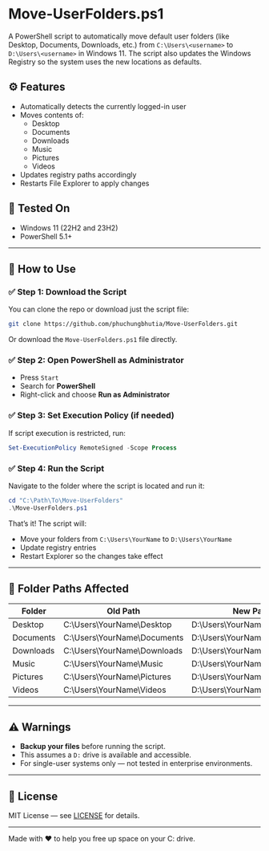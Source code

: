 # Move-UserFolders.ps1

A PowerShell script to automatically move default user folders (like Desktop, Documents, Downloads, etc.) from `C:\Users\<username>` to `D:\Users\<username>` in Windows 11. The script also updates the Windows Registry so the system uses the new locations as defaults.

## ⚙️ Features

- Automatically detects the currently logged-in user
- Moves contents of:
  - Desktop
  - Documents
  - Downloads
  - Music
  - Pictures
  - Videos
- Updates registry paths accordingly
- Restarts File Explorer to apply changes

## 🧪 Tested On

- Windows 11 (22H2 and 23H2)
- PowerShell 5.1+

---

## 🚀 How to Use

### ✅ Step 1: Download the Script

You can clone the repo or download just the script file:

```bash
git clone https://github.com/phuchungbhutia/Move-UserFolders.git
```

Or download the `Move-UserFolders.ps1` file directly.

### ✅ Step 2: Open PowerShell as Administrator

- Press `Start`
- Search for **PowerShell**
- Right-click and choose **Run as Administrator**

### ✅ Step 3: Set Execution Policy (if needed)

If script execution is restricted, run:

```powershell
Set-ExecutionPolicy RemoteSigned -Scope Process
```

### ✅ Step 4: Run the Script

Navigate to the folder where the script is located and run it:

```powershell
cd "C:\Path\To\Move-UserFolders"
.\Move-UserFolders.ps1
```

That’s it! The script will:

- Move your folders from `C:\Users\YourName` to `D:\Users\YourName`
- Update registry entries
- Restart Explorer so the changes take effect

---

## 📁 Folder Paths Affected

| Folder     | Old Path                  | New Path                  |
|------------|---------------------------|---------------------------|
| Desktop    | C:\Users\YourName\Desktop | D:\Users\YourName\Desktop |
| Documents  | C:\Users\YourName\Documents | D:\Users\YourName\Documents |
| Downloads  | C:\Users\YourName\Downloads | D:\Users\YourName\Downloads |
| Music      | C:\Users\YourName\Music   | D:\Users\YourName\Music   |
| Pictures   | C:\Users\YourName\Pictures | D:\Users\YourName\Pictures |
| Videos     | C:\Users\YourName\Videos  | D:\Users\YourName\Videos  |

---

## ⚠️ Warnings

- **Backup your files** before running the script.
- This assumes a `D:` drive is available and accessible.
- For single-user systems only — not tested in enterprise environments.

---

## 📄 License

MIT License — see [LICENSE](LICENSE) for details.

---

Made with ❤️ to help you free up space on your C: drive.
```
